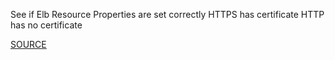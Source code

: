 See if Elb Resource Properties are set correctly HTTPS has certificate HTTP has no certificate

[SOURCE](https://docs.aws.amazon.com/AWSCloudFormation/latest/UserGuide/aws-properties-ec2-elb-listener.html)